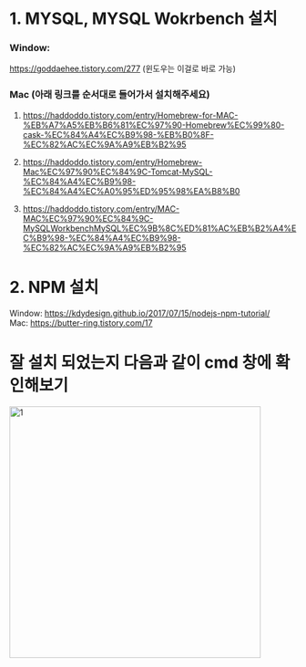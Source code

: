 # 1. MYSQL, MYSQL Wokrbench 설치 
### Window:
https://goddaehee.tistory.com/277 (윈도우는 이걸로 바로 가능)  
### Mac (아래 링크를 순서대로 들어가서 설치해주세요)   
1. https://haddoddo.tistory.com/entry/Homebrew-for-MAC-%EB%A7%A5%EB%B6%81%EC%97%90-Homebrew%EC%99%80-cask-%EC%84%A4%EC%B9%98-%EB%B0%8F-%EC%82%AC%EC%9A%A9%EB%B2%95   

2. https://haddoddo.tistory.com/entry/Homebrew-Mac%EC%97%90%EC%84%9C-Tomcat-MySQL-%EC%84%A4%EC%B9%98-%EC%84%A4%EC%A0%95%ED%95%98%EA%B8%B0   

3. https://haddoddo.tistory.com/entry/MAC-MAC%EC%97%90%EC%84%9C-MySQLWorkbenchMySQL%EC%9B%8C%ED%81%AC%EB%B2%A4%EC%B9%98-%EC%84%A4%EC%B9%98-%EC%82%AC%EC%9A%A9%EB%B2%95  

# 2. NPM 설치
Window: https://kdydesign.github.io/2017/07/15/nodejs-npm-tutorial/  
Mac: https://butter-ring.tistory.com/17  

# 잘 설치 되었는지 다음과 같이 cmd 창에 확인해보기
<img width="441" alt="1" src="https://user-images.githubusercontent.com/53533245/117646286-8baddb80-b1c6-11eb-932b-2e0d483cf9ef.PNG">

